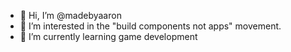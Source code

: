 - 👋  Hi, I’m @madebyaaron
- 👀  I’m interested in the "build components not apps" movement.
- 🌱  I’m currently learning game development

<!---
madebyaaron/madebyaaron is a ✨ special ✨ repository because its `README.md` (this file) appears on your GitHub profile.
You can click the Preview link to take a look at your changes.
--->
